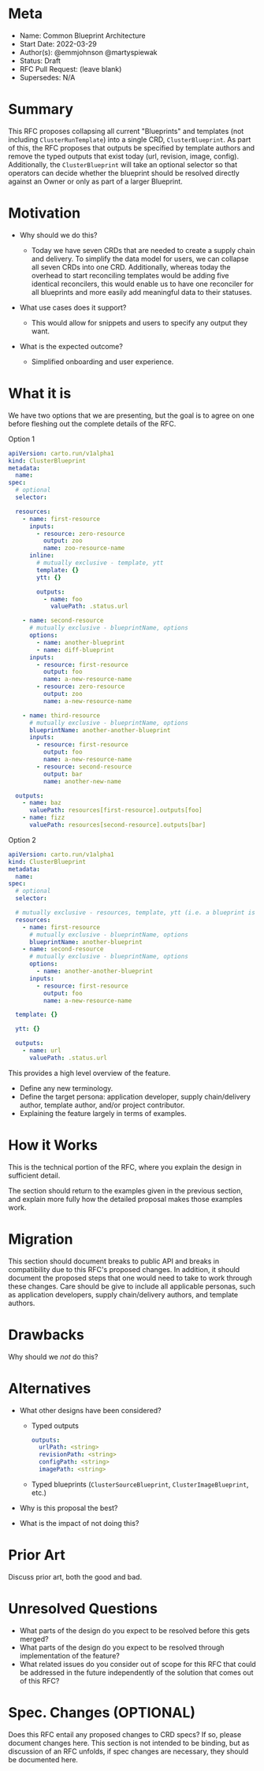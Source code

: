 # Meta
[meta]: #meta
- Name: Common Blueprint Architecture
- Start Date: 2022-03-29
- Author(s): @emmjohnson @martyspiewak
- Status: Draft
- RFC Pull Request: (leave blank)
- Supersedes: N/A

# Summary
[summary]: #summary

This RFC proposes collapsing all current "Blueprints" and templates (not including `ClusterRunTemplate`) into a single CRD, `ClusterBlueprint`.
As part of this, the RFC proposes that outputs be specified by template authors and remove the typed outputs that exist today (url, revision, image, config).
Additionally, the `ClusterBlueprint` will take an optional selector so that operators can decide whether the blueprint should be resolved directly against an Owner or only as part of a larger Blueprint.


# Motivation
[motivation]: #motivation

- Why should we do this?

  - Today we have seven CRDs that are needed to create a supply chain and delivery. To simplify the data model for users, we can
collapse all seven CRDs into one CRD. Additionally, whereas today the overhead to start reconciling templates would be adding five identical
reconcilers, this would enable us to have one reconciler for all blueprints and more easily add meaningful data to their statuses.

- What use cases does it support?

  - This would allow for snippets and users to specify any output they want.

- What is the expected outcome?

  - Simplified onboarding and user experience.

# What it is
[what-it-is]: #what-it-is

We have two options that we are presenting, but the goal is to agree on one before fleshing out the complete details of the RFC.

Option 1
```yaml
apiVersion: carto.run/v1alpha1
kind: ClusterBlueprint
metadata:
  name:
spec:
  # optional
  selector:

  resources:
    - name: first-resource
      inputs:
        - resource: zero-resource
          output: zoo
          name: zoo-resource-name
      inline:
        # mutually exclusive - template, ytt
        template: {}
        ytt: {}

        outputs:
          - name: foo
            valuePath: .status.url

    - name: second-resource
      # mutually exclusive - blueprintName, options
      options:
        - name: another-blueprint
        - name: diff-blueprint
      inputs:
        - resource: first-resource
          output: foo
          name: a-new-resource-name
        - resource: zero-resource
          output: zoo
          name: a-new-resource-name

    - name: third-resource
      # mutually exclusive - blueprintName, options
      blueprintName: another-another-blueprint
      inputs:
        - resource: first-resource
          output: foo
          name: a-new-resource-name
        - resource: second-resource
          output: bar
          name: another-new-name

  outputs:
    - name: baz
      valuePath: resources[first-resource].outputs[foo]
    - name: fizz
      valuePath: resources[second-resource].outputs[bar]
```

Option 2
```yaml
apiVersion: carto.run/v1alpha1
kind: ClusterBlueprint
metadata:
  name:
spec:
  # optional
  selector:

  # mutually exclusive - resources, template, ytt (i.e. a blueprint is either a template or a supply chain)
  resources:
    - name: first-resource
      # mutually exclusive - blueprintName, options
      blueprintName: another-blueprint
    - name: second-resource
      # mutually exclusive - blueprintName, options
      options:
        - name: another-another-blueprint
      inputs:
        - resource: first-resource
          output: foo
          name: a-new-resource-name

  template: {}

  ytt: {}

  outputs:
    - name: url
      valuePath: .status.url
```

This provides a high level overview of the feature.

- Define any new terminology.
- Define the target persona: application developer, supply chain/delivery author, template author, and/or project contributor.
- Explaining the feature largely in terms of examples.

# How it Works
[how-it-works]: #how-it-works

This is the technical portion of the RFC, where you explain the design in sufficient detail.

The section should return to the examples given in the previous section, and explain more fully how the detailed proposal makes those examples work.

# Migration
[migration]: #migration

This section should document breaks to public API and breaks in compatibility due to this RFC's proposed changes. In addition, it should document the proposed steps that one would need to take to work through these changes. Care should be give to include all applicable personas, such as application developers, supply chain/delivery authors, and template authors.

# Drawbacks
[drawbacks]: #drawbacks

Why should we *not* do this?

# Alternatives
[alternatives]: #alternatives

- What other designs have been considered?
  - Typed outputs
    ```yaml
    outputs:
      urlPath: <string>
      revisionPath: <string>
      configPath: <string>
      imagePath: <string>
    ```
  - Typed blueprints (`ClusterSourceBlueprint`, `ClusterImageBlueprint`, etc.)

- Why is this proposal the best?
- What is the impact of not doing this?

# Prior Art
[prior-art]: #prior-art

Discuss prior art, both the good and bad.

# Unresolved Questions
[unresolved-questions]: #unresolved-questions

- What parts of the design do you expect to be resolved before this gets merged?
- What parts of the design do you expect to be resolved through implementation of the feature?
- What related issues do you consider out of scope for this RFC that could be addressed in the future independently of the solution that comes out of this RFC?

# Spec. Changes (OPTIONAL)
[spec-changes]: #spec-changes
Does this RFC entail any proposed changes to CRD specs? If so, please document changes here.
This section is not intended to be binding, but as discussion of an RFC unfolds, if spec changes are necessary, they should be documented here.
